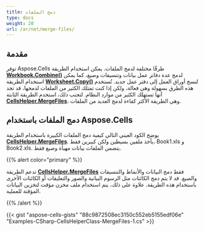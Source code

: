 ```yaml
---
title: دمج الملفات
type: docs
weight: 20
url: /ar/net/merge-files/
---
```


## **مقدمة**

توفر Aspose.Cells طرقًا مختلفة لدمج الملفات. يمكن استخدام الطريقة [**Workbook.Combine()**](https://reference.aspose.com/cells/net/aspose.cells/workbook/methods/combine) لدمج عدة دفاتر عمل بيانات وتنسيقات وصيغ، كما يمكن استخدام الطريقة [**Worksheet.Copy()**](https://reference.aspose.com/cells/net/aspose.cells/worksheet/methods/copy/index) لنسخ أوراق العمل إلى دفتر عمل جديد. تُستخدم هذه الطرق بسهولة وهي فعالة، ولكن إذا كنت تمتلك الكثير من الملفات لدمجها، قد تجد أنها تستهلك الكثير من موارد النظام. لتجنب ذلك، استخدم الطريقة الثابتة [**CellsHelper.MergeFiles**](https://reference.aspose.com/cells/net/aspose.cells/cellshelper/methods/mergefiles)، وهي الطريقة الأكثر كفاءة لدمج العديد من الملفات.

## **دمج الملفات باستخدام Aspose.Cells**

يوضح الكود العيني التالي كيفية دمج الملفات الكبيرة باستخدام الطريقة [**CellsHelper.MergeFiles**](https://reference.aspose.com/cells/net/aspose.cells/cellshelper/methods/mergefiles). يأخذ ملفين بسيطين ولكن كبيرين فقط، Book1.xls و Book2.xls. يتضمن الملفات بيانات مهيأة وصيغ فقط.

{{% alert color="primary" %}}

تدعم الطريقة [**CellsHelper.MergeFiles**](https://reference.aspose.com/cells/net/aspose.cells/cellshelper/methods/mergefiles) فقط دمج البيانات والأنماط والتنسيقات والصيغ. قد لا يتم دمج الكائنات مثل الرسوم البيانية والصور والتعليقات أو الكائنات الأخرى باستخدام هذه الطريقة. علاوة على ذلك، يتم استخدام ملف مخزن مؤقت لتخزين البيانات المؤقتة للعملية.

{{% /alert %}}

{{< gist "aspose-cells-gists" "88c9872508ec3150c552eb5155edf06e" "Examples-CSharp-CellsHelperClass-MergeFiles-1.cs" >}}
